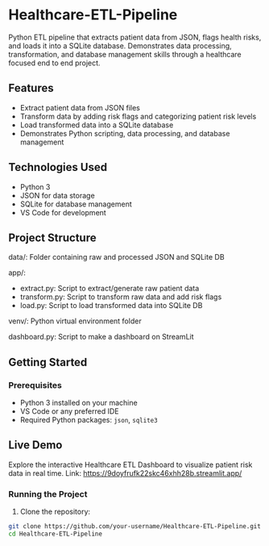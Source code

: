 # Healthcare-ETL-Pipeline
Python ETL pipeline that extracts patient data from JSON, flags health risks, and loads it into a SQLite database. Demonstrates data processing, transformation, and database management skills through a healthcare focused end to end project.

## Features

- Extract patient data from JSON files
- Transform data by adding risk flags and categorizing patient risk levels
- Load transformed data into a SQLite database
- Demonstrates Python scripting, data processing, and database management

## Technologies Used

- Python 3
- JSON for data storage
- SQLite for database management
- VS Code for development

## Project Structure

data/: Folder containing raw and processed JSON and SQLite DB

app/:
  - extract.py: Script to extract/generate raw patient data
  - transform.py: Script to transform raw data and add risk flags
  - load.py: Script to load transformed data into SQLite DB

venv/: Python virtual environment folder

dashboard.py: Script to make a dashboard on StreamLit

## Getting Started

### Prerequisites

- Python 3 installed on your machine
- VS Code or any preferred IDE
- Required Python packages: `json`, `sqlite3`

## Live Demo
Explore the interactive Healthcare ETL Dashboard to visualize patient risk data in real time.
Link: https://9doyfrufk22skc46xhh28b.streamlit.app/

### Running the Project

1. Clone the repository:

```bash
git clone https://github.com/your-username/Healthcare-ETL-Pipeline.git
cd Healthcare-ETL-Pipeline
